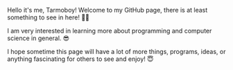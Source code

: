 Hello it's me, Tarmoboy! Welcome to my GitHub page, there is at least something to see in here! 💪🏾

I am very interested in learning more about programming and computer science in general. 😎

I hope sometime this page will have a lot of more things, programs, ideas, or anything fascinating for others to see and enjoy! 😇
